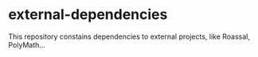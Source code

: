 # external-dependencies
This repository constains dependencies to external projects, like Roassal, PolyMath...
